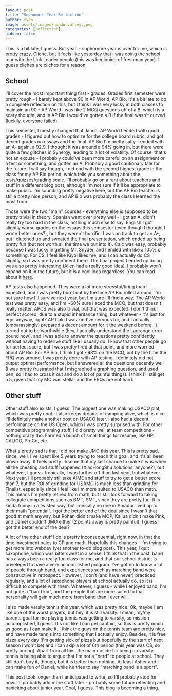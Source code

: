 ```yaml
---
layout: post
title: "Sophomore Year Reflection"
author: ryan
image: assets/images/amadorvalley.jpeg
categories: [reflection]
hidden: false
---
```


This is a bit late, I guess. But yeah - sophomore year is over for me, which is pretty crazy. Cliche, but it feels like yesterday that I was doing the school tour with the Link Leader people (this was beginning of freshman year). I guess cliches are cliches for a reason.

## School

I'll cover the most important thing first - grades. Grades first semester were pretty rough - I barely kept above 90 in AP World, AP Bio. It's a bit late to do a complete reflection on this, but I think I was very lucky in both classes to maintain an 90 - AP World I was like 2 MCQ questions off of a B, which is a scary thought, and in AP Bio I would've gotten a B if the final wasn't curved (luckily, everyone failed).

This semester, I mostly changed that, kinda. AP World I ended with good grades - I figured out how to optimize for the college board rubric, and got decent grades on essays and the final. AP Bio I'm pretty salty - ended with an A- again, a 92.9. I thought it was around a 94% going in, but there were quite a few glitches in Synergy, leading to a lot of volatility. Of course, that's not an excuse - I probably could've been more careful on an assignment or a test or something, and gotten an A. Probably a good cautionary tale for the future. I will say though, I did end with the second highest grade in the class for my AP Bio period, which tells you something about the tests/quizzes/grading scale. I'll probably go on a rant about teachers and stuff in a different blog post, although I'm not sure if it'll be appropriate to make public. I'm sounding pretty negative here, but the AP Bio teacher is still a pretty nice person, and AP Bio was probably the class I learned the most from.

Those were the two "main" courses - everything else is supposed to be pretty trivial in theory. Spanish went over pretty well - I got an A, didn't really try too hard in the class, nothing much else to say. English I got slightly worse grades on the essays this semsester (even though I thought I wrote better ones?), but they weren't horrific. I was on track to get an A-, but I clutched up and sweated the final presentation, which ended up being pretty fun (but not worth all the time we put into it). Calc was easy, probably because I was lucky in getting Mr. Snyder, and I ended with like a 105% or something. For CS, I feel like Kiyoi likes me, and I can actually do CS slightly, so I was pretty confident there. The final project I ended up doing was also pretty interesting (Allen had a really good idea). I probably won't expand on it in the future, but it is a cool idea regardless. You can read about it [here](https://github.com/ading2210/reviews-squared).

AP tests also happened. They were a lot more stressful/tiring than I expected, and I was pretty burnt out by the time AP Bio rolled around. I'm not sure how I'll survive next year, but I'm sure I'll find a way. The AP World test was pretty easy, and I'm ~60% sure I aced the MCQ, but that doesn't really matter. APCS was also trivial, but that was expected. I don't think I perfect scored, due to a stupid inheritance thing, but whatever - it's just for ego, anyway, right? AP Calc I was kind've nervous for, and I actually (embarassingly) prepared a decent amount for it the weekend before. It turned out to be worthwhile (hey, I actually understand the Lagrange error bound now), and I was able to answer the questions pretty confidently without having to rederive stuff like I usually do. I know that other people go for perfect score, but I was pretty tired at that point, and more worried about AP Bio. For AP Bio, I think I got ~98% on the MCQ, but by the time the FRQ was around, I was pretty done with AP testing. I definitely did not output optimal performance, but I answered all the questions decently well (I was pretty frustrated that I misgraphed a graphing question, and used pen, so I had to cross it out and do a lot of painful things). I think I'll still get a 5, given that my MC was stellar and the FRQs are not hard.

## Other stuff

Other stuff also exists, I guess. The biggest one was making USACO plat, which was pretty cool. It also keeps dreams of camping alive, which is nice. I'll definitely make another post on USACO later. I also had a decent performance on the US Open, which I was pretty surprised with. For other competitive programming stuff, I did pretty well at team competitions - nothing crazy tho. Farmed a bunch of small things for resume, like HPI, CALICO, ProCo, etc. 

What's pretty sad is that I did not make JMO this year. This is pretty sad, since, well, I've spent like 5 years trying to reach this goal, and it's all been blown away. It feels pretty irksome that my last chance to make it was when all the cheating and stuff happened (XiaoHongShu solutions, anyone?), but whatever, I guess. Ironically, I was farther off than last year, but whatever. Next year, I'll probably still take AIME and stuff to try to get a better score than 7, but the ROI of grinding for USAMO is much less than grinding for Finalist, especially since I feel like I'm more suited to USACO than math. This means I'm pretty retired from math, but I still look forward to taking collegiate competitions such as BMT, SMT, since they are pretty fun. It is kinda funny in a twisted way, but ironically no one in Amador lived up to their math "potential". I got the better end of the deal since I wasn't that good at math anyway, but Rohan didn't make MOP, Kailua didn't make Pink, and Daniel couldn't JMO either (2 points away is pretty painful). I guess I got the better end of the deal?

A lot of the other stuff I do is pretty inconsequential, right now, in that the time investment pales to CP and math. Hopefully this changes - I'm trying to get more into webdev (yet another to-do blog post). This year, I quit saxophone, which was bittersweet in a sense. I think that in the past, band has always been a really fun class for me, and that our school district is priveleged to have a very accomplished program. I've gotten to know a lot of people through band, and experiences such as marching band were constructive in retrospect. However, I don't (and have never) practiced regularly, and a lot of saxophone players at school actually do, so it is difficult to compete with them. Whatever, I guess - while I enjoyed band, I'm not quite a "band kid", and the people that are more suited to that personality will gain much more from band than I ever will.

I also made varsity tennis this year, which was pretty nice. Ok, maybe I am like one of the worst players, but hey, it is still varsity. I mean, my/my parents goal for me playing tennis was getting to varsity, so mission accomplished, I guess. It's not like I can get captain, so this is pretty much as good as I can make it. I think the guys on the tennis team are pretty nice, and have made tennis into something that I actually enjoy. Besides, it is free pizza every day (i'm getting sick of pizza but hopefully by the start of next season i won't be) and I can skip a lot of 6th period (this year was CS, so pretty boring). Apart from all this, the main upside for being on varsity tennis is being able to argue that I'm not a "nerd" to people at school. They still don't buy it, though, but it is better than nothing. At least Asher and I can make fun of Daniel, while he tries to say "marching band is a sport".

This post took longer than I anticipated to write, so I'll probably stop for now. I'll probably add more stuff later - probably some future reflecting and panicking about junior year. Cool, I guess. This blog is becoming a thing.